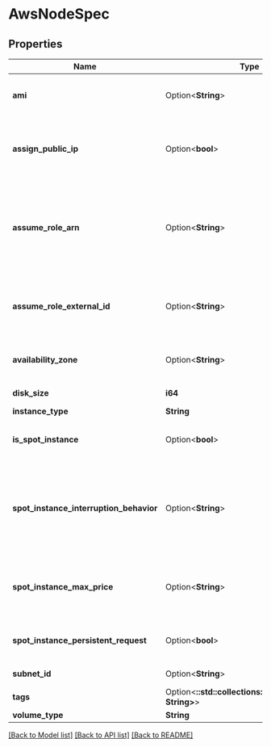# AwsNodeSpec

## Properties

Name | Type | Description | Notes
------------ | ------------- | ------------- | -------------
**ami** | Option<**String**> | ami to use. Will be defaulted to a ami for your selected operating system and region. Only set this when you know what you do. | [optional]
**assign_public_ip** | Option<**bool**> | This flag controls a property of the AWS instance. When set the AWS instance will get a public IP address assigned during launch overriding a possible setting in the used AWS subnet. | [optional]
**assume_role_arn** | Option<**String**> | AssumeRoleARN defines the ARN for an IAM role that should be assumed when handling resources on AWS. It will be used to acquire temporary security credentials using an STS AssumeRole API operation whenever creating an AWS session. | [optional]
**assume_role_external_id** | Option<**String**> | AssumeRoleExternalID is an arbitrary string that may be needed when calling the STS AssumeRole API operation. Using an external ID can help to prevent the \"confused deputy problem\". | [optional]
**availability_zone** | Option<**String**> | Availability zone in which to place the node. It is coupled with the subnet to which the node will belong. | [optional]
**disk_size** | **i64** | size of the volume in gb. Only one volume will be created | 
**instance_type** | **String** |  | 
**is_spot_instance** | Option<**bool**> | IsSpotInstance indicates whether the created machine is an aws ec2 spot instance or on-demand ec2 instance. | [optional]
**spot_instance_interruption_behavior** | Option<**String**> | SpotInstanceInterruptionBehavior sets the interruption behavior for the spot instance when capacity is no longer available at the price you specified, if there is no capacity, or if a constraint cannot be met. Charges for EBS volume storage apply when an instance is stopped. | [optional]
**spot_instance_max_price** | Option<**String**> | SpotInstanceMaxPrice is the maximum price you are willing to pay per instance hour. Your instance runs when your maximum price is greater than the Spot Price. | [optional]
**spot_instance_persistent_request** | Option<**bool**> | SpotInstancePersistentRequest ensures that your request will be submitted every time your Spot Instance is terminated. | [optional]
**subnet_id** | Option<**String**> | The VPC subnet to which the node shall be connected. | [optional]
**tags** | Option<**::std::collections::HashMap<String, String>**> | additional instance tags | [optional]
**volume_type** | **String** |  | 

[[Back to Model list]](../README.md#documentation-for-models) [[Back to API list]](../README.md#documentation-for-api-endpoints) [[Back to README]](../README.md)


